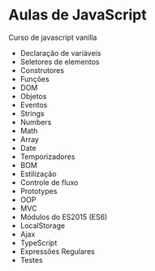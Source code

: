 # Aulas de JavaScript

Curso de javascript vanilla

- Declaração de variáveis
- Seletores de elementos
- Construtores
- Funções
- DOM
- Objetos
- Eventos
- Strings
- Numbers
- Math
- Array
- Date
- Temporizadores
- BOM 
- Estilização
- Controle de fluxo
- Prototypes
- OOP
- MVC
- Módulos do ES2015 (ES6)
- LocalStorage
- Ajax
- TypeScript
- Expressões Regulares
- Testes
